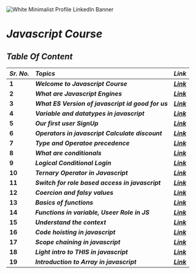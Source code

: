 ![White Minimalist Profile LinkedIn Banner](https://user-images.githubusercontent.com/91872149/216820637-12be7b0b-7890-4dee-9f18-dcae69be7ea1.png)


# _Javascript Course_ 

## _Table Of Content_

| _<b>Sr. No.</b>_ | _<b>Topics</b>_ | _<b>Link</b>_ |
| :-- | :-- | :-- |
| <b>1</b> | <b>_Welcome to Javascript Course_</b> | <b>_[Link](https://github.com/anupam-k/Javascript-Course/blob/main/1.%20Welcome%20to%20JavaScript%20Course.md)_</b> |
| <b>2</b> | <b>_What are Javascript Engines_</b> | <b>_[Link](https://github.com/anupam-k/Javascript-Course/blob/main/2.%20What%20are%20JavaScript%20Engines.md)_</b> |
| <b>3</b> | <b>_What ES Version of javascript id good for us_</b> | <b>_[Link](https://github.com/anupam-k/Javascript-Course/blob/main/3.%20What%20ES%20version%20of%20javaScript%20is%20good%20for%20us.md)_</b> |
| <b>4</b> | <b>_Variable and datatypes in javascript_</b> | <b>_[Link](https://github.com/anupam-k/Javascript-Course/blob/main/4.%20Variable%20and%20datatypes%20in%20javascript.md)_</b> |
| <b>5</b> | <b>_Our first user SignUp_</b> | <b>_[Link](https://github.com/anupam-k/Javascript-Course/blob/main/5.%20Our%20first%20User%20SignUp.md)_</b> |
| <b>6</b> | <b>_Operators in javascript Calculate discount_</b> | <b>_[Link](https://github.com/anupam-k/Javascript-Course/blob/main/6.%20Operators%20in%20JavaScript%20Calculate%20discount.md)_</b> |
| <b>7</b> | <b>_Type and Operatoe precedence_</b> | <b>_[Link](https://github.com/anupam-k/Javascript-Course/blob/main/7.%20Type%20and%20Operator%20precedence%20in%20JavaScript.md)_</b> |
| <b>8</b> | <b>_What are conditionals_</b> | <b>_[Link](https://github.com/anupam-k/Javascript-Course/blob/main/8.%20What%20are%20conditionals%20in%20JavaScript.md)_</b> |
| <b>9</b> | <b>_Logical Conditional Login_</b> | <b>_[Link](https://github.com/anupam-k/Javascript-Course/blob/main/9.%20Logical%20Conditional%20Login.md)_</b> |
| <b>10</b> | <b>_Ternary Operator in Javascript_</b> | <b>_[Link](https://github.com/anupam-k/Javascript-Course/blob/main/10.%20Ternary%20operator%20in%20JavaScript.md)_</b> |
| <b>11</b> | <b>_Switch for role based access in javascript_</b> | <b>_[Link](https://github.com/anupam-k/Javascript-Course/blob/main/11.%20Switch%20for%20role%20based%20access%20in%20javascript.md)_</b> |
| <b>12</b> | <b>_Coercion and falsy values_</b> | <b>_[Link](https://github.com/anupam-k/Javascript-Course/blob/main/12.%20Coercion%20and%20falsy%20values%20in%20JavaScript.md)_</b> |
| <b>13</b> | <b>_Basics of functions_</b> | <b>_[Link](https://github.com/anupam-k/Javascript-Course/blob/main/13.%20Basics%20of%20functions%20in%20JavaScript.md)_</b> |
| <b>14</b> | <b>_Functions in variable, Useer Role in JS_</b> | <b>_[Link](https://github.com/anupam-k/Javascript-Course/blob/main/14.%20Function%20in%20variable%20%7C%20User%20Role%20in%20Javascript.md)_</b> |
| <b>15</b> | <b>_Understand the context_</b> | <b>_[Link](https://github.com/anupam-k/Javascript-Course/blob/main/15.%20Understand%20the%20context%20in%20javascript.md)_</b> |
| <b>16</b> | <b>_Code hoisting in javascript_</b> | <b>_[Link]()_</b> |
| <b>17</b> | <b>_Scope chaining in javascript_</b> | <b>_[Link]()_</b> |
| <b>18</b> | <b>_Light intro to THIS in javascript_</b> | <b>_[Link]()_</b> |
| <b>19</b> | <b>_Introduction to Array in javascript_</b> | <b>_[Link]()_</b> |
